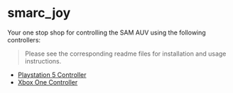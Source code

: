 # smarc_joy

Your one stop shop for controlling the SAM AUV using the following controllers:
> Please see the corresponding readme files for installation and usage instructions.
- [Playstation 5 Controller](sam_joy_controllers/sam_joy_ds5)
- [Xbox One Controller](sam_joy_controllers/sam_joy_xbox)

